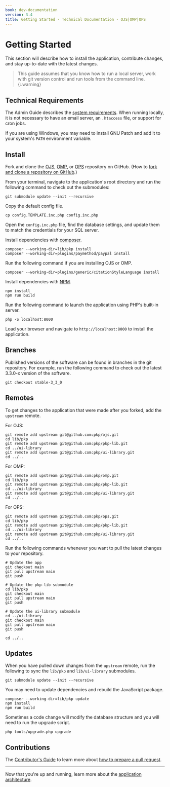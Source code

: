 ```yaml
---
book: dev-documentation
version: 3.4
title: Getting Started - Technical Documentation - OJS|OMP|OPS
---
```


# Getting Started

This section will describe how to install the application, contribute changes, and stay up-to-date with the latest changes.

> This guide assumes that you know how to run a local server, work with git version control and run tools from the command line.
{:.warning}

## Technical Requirements

The Admin Guide describes the [system requirements](../../../admin-guide/en/requirements). When running locally, it is not necessary to have an email server, an `.htaccess` file, or support for cron jobs.

If you are using Windows, you may need to install GNU Patch and add it to your system's `PATH` environment variable.

## Install

Fork and clone the [OJS](https://github.com/pkp/ojs), [OMP](https://github.com/pkp/omp), or [OPS](https://github.com/pkp/ops) repository on GitHub. (How to [fork and clone a repository on GitHub](https://help.github.com/en/articles/fork-a-repo).)

From your terminal, navigate to the application's root directory and run the following command to check out the submodules:

```
git submodule update --init --recursive
```

Copy the default config file.

```
cp config.TEMPLATE.inc.php config.inc.php
```

Open the `config.inc.php` file, find the database settings, and update them to match the credentials for your SQL server.

Install dependencies with [composer](https://getcomposer.org/).

```
composer --working-dir=lib/pkp install
composer --working-dir=plugins/paymethod/paypal install
```

Run the following command if you are installing OJS or OMP.

```
composer --working-dir=plugins/generic/citationStyleLanguage install
```

Install dependencies with [NPM](https://www.npmjs.com/).

```
npm install
npm run build
```

Run the following command to launch the application using PHP's built-in server.

```
php -S localhost:8000
```

Load your browser and navigate to `http://localhost:8000` to install the application.

## Branches

Published versions of the software can be found in branches in the git repository. For example, run the following command to check out the latest 3.3.0-x version of the software.

```
git checkout stable-3_3_0
```

## Remotes

To get changes to the application that were made after you forked, add the `upstream` remote.

For OJS:

```
git remote add upstream git@github.com:pkp/ojs.git
cd lib/pkp
git remote add upstream git@github.com:pkp/pkp-lib.git
cd ../ui-library
git remote add upstream git@github.com:pkp/ui-library.git
cd ../..
```

For OMP:

```
git remote add upstream git@github.com:pkp/omp.git
cd lib/pkp
git remote add upstream git@github.com:pkp/pkp-lib.git
cd ../ui-library
git remote add upstream git@github.com:pkp/ui-library.git
cd ../..
```

For OPS:

```
git remote add upstream git@github.com:pkp/ops.git
cd lib/pkp
git remote add upstream git@github.com:pkp/pkp-lib.git
cd ../ui-library
git remote add upstream git@github.com:pkp/ui-library.git
cd ../..
```

Run the following commands whenever you want to pull the latest changes to your repository.

```
# Update the app
git checkout main
git pull upstream main
git push

# Update the pkp-lib submodule
cd lib/pkp
git checkout main
git pull upstream main
git push

# Update the ui-library submodule
cd ../ui-library
git checkout main
git pull upstream main
git push

cd ../..
```

## Updates

When you have pulled down changes from the `upstream` remote, run the following to sync the `lib/pkp` and `lib/ui-library` submodules.

```
git submodule update --init --recursive
```

You may need to update dependencies and rebuild the JavaScript package.

```
composer --working-dir=lib/pkp update
npm install
npm run build
```

Sometimes a code change will modify the database structure and you will need to run the upgrade script.

```
php tools/upgrade.php upgrade
```

## Contributions

The [Contributor's Guide](https://docs.pkp.sfu.ca/dev/contributors) to learn more about [how to prepare a pull request](https://docs.pkp.sfu.ca/dev/contributors/#code-contributions).

---

Now that you're up and running, learn more about the [application architecture](./architecture).
